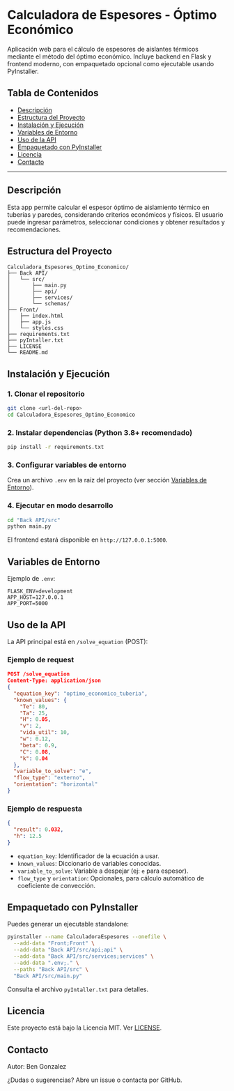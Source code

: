 # Calculadora de Espesores - Óptimo Económico

Aplicación web para el cálculo de espesores de aislantes térmicos mediante el método del óptimo económico. Incluye backend en Flask y frontend moderno, con empaquetado opcional como ejecutable usando PyInstaller.

## Tabla de Contenidos
- [Descripción](#descripción)
- [Estructura del Proyecto](#estructura-del-proyecto)
- [Instalación y Ejecución](#instalación-y-ejecución)
- [Variables de Entorno](#variables-de-entorno)
- [Uso de la API](#uso-de-la-api)
- [Empaquetado con PyInstaller](#empaquetado-con-pyinstaller)
- [Licencia](#licencia)
- [Contacto](#contacto)

---

## Descripción
Esta app permite calcular el espesor óptimo de aislamiento térmico en tuberías y paredes, considerando criterios económicos y físicos. El usuario puede ingresar parámetros, seleccionar condiciones y obtener resultados y recomendaciones.

## Estructura del Proyecto
```
Calculadora_Espesores_Optimo_Economico/
├── Back API/
│   └── src/
│       ├── main.py
│       ├── api/
│       ├── services/
│       └── schemas/
├── Front/
│   ├── index.html
│   ├── app.js
│   └── styles.css
├── requirements.txt
├── pyIntaller.txt
├── LICENSE
└── README.md
```

## Instalación y Ejecución
### 1. Clonar el repositorio
```sh
git clone <url-del-repo>
cd Calculadora_Espesores_Optimo_Economico
```

### 2. Instalar dependencias (Python 3.8+ recomendado)
```sh
pip install -r requirements.txt
```

### 3. Configurar variables de entorno
Crea un archivo `.env` en la raíz del proyecto (ver sección [Variables de Entorno](#variables-de-entorno)).

### 4. Ejecutar en modo desarrollo
```sh
cd "Back API/src"
python main.py
```
El frontend estará disponible en `http://127.0.0.1:5000`.

## Variables de Entorno
Ejemplo de `.env`:
```
FLASK_ENV=development
APP_HOST=127.0.0.1
APP_PORT=5000
```

## Uso de la API
La API principal está en `/solve_equation` (POST):

### Ejemplo de request
```json
POST /solve_equation
Content-Type: application/json
{
  "equation_key": "optimo_economico_tuberia",
  "known_values": {
    "Te": 80,
    "Ta": 25,
    "H": 0.05,
    "v": 2,
    "vida_util": 10,
    "w": 0.12,
    "beta": 0.9,
    "C": 0.08,
    "k": 0.04
  },
  "variable_to_solve": "e",
  "flow_type": "externo",
  "orientation": "horizontal"
}
```

### Ejemplo de respuesta
```json
{
  "result": 0.032,
  "h": 12.5
}
```

- `equation_key`: Identificador de la ecuación a usar.
- `known_values`: Diccionario de variables conocidas.
- `variable_to_solve`: Variable a despejar (ej: `e` para espesor).
- `flow_type` y `orientation`: Opcionales, para cálculo automático de coeficiente de convección.

## Empaquetado con PyInstaller
Puedes generar un ejecutable standalone:

```sh
pyinstaller --name CalculadoraEspesores --onefile \
  --add-data "Front;Front" \
  --add-data "Back API/src/api;api" \
  --add-data "Back API/src/services;services" \
  --add-data ".env;." \
  --paths "Back API/src" \
  "Back API/src/main.py"
```

Consulta el archivo `pyIntaller.txt` para detalles.

## Licencia
Este proyecto está bajo la Licencia MIT. Ver [LICENSE](LICENSE).

## Contacto
Autor: Ben Gonzalez

¿Dudas o sugerencias? Abre un issue o contacta por GitHub.
